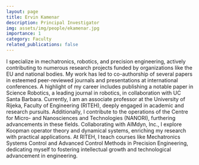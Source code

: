```yaml
---
layout: page
title: Ervin Kamenar
description: Principal Investigator
img: assets/img/people/ekamenar.jpg
importance: 1
category: Faculty
related_publications: false
---
```


I specialize in mechatronics, robotics, and precision engineering, actively contributing to numerous research projects funded by organizations like the EU and national bodies. My work has led to co-authorship of several papers in esteemed peer-reviewed journals and presentations at international conferences. A highlight of my career includes publishing a notable paper in Science Robotics, a leading journal in robotics, in collaboration with UC Santa Barbara. Currently, I am an associate professor at the University of Rijeka, Faculty of Engineering (RITEH), deeply engaged in academic and research pursuits. Additionally, I contribute to the operations of the Centre for Micro- and Nanosciences and Technologies (NANORI), furthering advancements in these fields. Collaborating with AIMdyn, Inc., I explore Koopman operator theory and dynamical systems, enriching my research with practical applications. At RITEH, I teach courses like Mechatronics Systems Control and Advanced Control Methods in Precision Engineering, dedicating myself to fostering intellectual growth and technological advancement in engineering.
